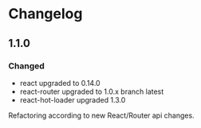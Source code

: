 # Changelog

## 1.1.0

### Changed

* react upgraded to 0.14.0
* react-router upgraded to 1.0.x branch latest
* react-hot-loader upgraded 1.3.0

Refactoring according to new React/Router api changes.